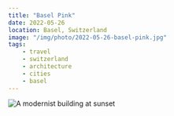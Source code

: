 ```yaml
---
title: "Basel Pink"
date: 2022-05-26
location: Basel, Switzerland
image: "/img/photo/2022-05-26-basel-pink.jpg"
tags:
    - travel
    - switzerland
    - architecture
    - cities
    - basel
---
```


![A modernist building at sunset](/img/photo/2022-05-26-basel-pink.jpg)

